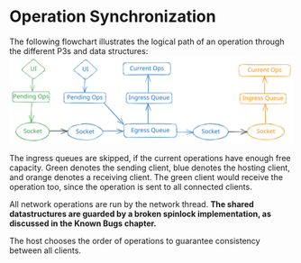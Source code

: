 # Operation Synchronization
The following flowchart illustrates the logical path of an operation through the different P3s and data structures:
![](operation-synchronization.svg)

The ingress queues are skipped, if the current operations have enough free capacity.
Green denotes the sending client, blue denotes the hosting client, and orange denotes a receiving client.
The green client would receive the operation too, since the operation is sent to all connected clients.

All network operations are run by the network thread.
**The shared datastructures are guarded by a broken spinlock implementation, as discussed in the Known Bugs chapter.**

The host chooses the order of operations to guarantee consistency between all clients.
